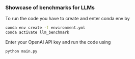 ### Showcase of benchmarks for LLMs

To run the code you have to create and enter conda env by 

```bash
conda env create -f environment.yml
conda activate llm_benchmark
```

Enter your OpenAI API key and run the code using 

```
python main.py
```
